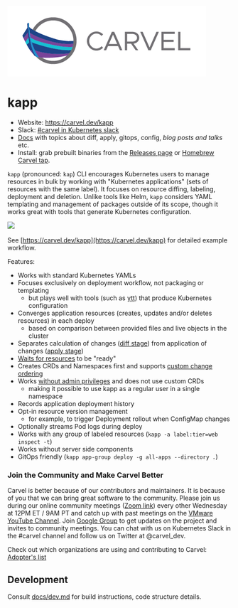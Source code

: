 ![logo](docs/CarvelLogo.png)

# kapp

- Website: https://carvel.dev/kapp
- Slack: [#carvel in Kubernetes slack](https://slack.kubernetes.io)
- [Docs](docs/README.md) with topics about diff, apply, gitops, config, _blog posts and talks_ etc.
- Install: grab prebuilt binaries from the [Releases page](https://github.com/vmware-tanzu/carvel-kapp/releases) or [Homebrew Carvel tap](https://github.com/vmware-tanzu/homebrew-carvel).

`kapp` (pronounced: `kap`) CLI encourages Kubernetes users to manage resources in bulk by working with "Kubernetes applications" (sets of resources with the same label). It focuses on resource diffing, labeling, deployment and deletion. Unlike tools like Helm, `kapp` considers YAML templating and management of packages outside of its scope, though it works great with tools that generate Kubernetes configuration.

![](docs/kapp-deploy-screenshot.png)

See [https://carvel.dev/kapp](https://carvel.dev/kapp) for detailed example workflow.

Features:

- Works with standard Kubernetes YAMLs
- Focuses exclusively on deployment workflow, not packaging or templating
  - but plays well with tools (such as [ytt](https://get-ytt.io)) that produce Kubernetes configuration
- Converges application resources (creates, updates and/or deletes resources) in each deploy
  - based on comparison between provided files and live objects in the cluster
- Separates calculation of changes ([diff stage](docs/diff.md)) from application of changes ([apply stage](docs/apply.md))
- [Waits for resources](docs/apply-waiting.md) to be "ready"
- Creates CRDs and Namespaces first and supports [custom change ordering](docs/apply-ordering.md)
- Works [without admin privileges](docs/rbac.md) and does not use custom CRDs
  - making it possible to use kapp as a regular user in a single namespace
- Records application deployment history
- Opt-in resource version management
  - for example, to trigger Deployment rollout when ConfigMap changes
- Optionally streams Pod logs during deploy
- Works with any group of labeled resources (`kapp -a label:tier=web inspect -t`)
- Works without server side components
- GitOps friendly (`kapp app-group deploy -g all-apps --directory .`)

### Join the Community and Make Carvel Better
Carvel is better because of our contributors and maintainers. It is because of you that we can bring great software to the community. 
Please join us during our online community meetings ([Zoom link](http://community.klt.rip/)) every other Wednesday at 12PM ET / 9AM PT and catch up with past meetings on the [VMware YouTube Channel](https://www.youtube.com/playlist?list=PL7bmigfV0EqQ_cDNKVTIcZt-dAM-hpClS). 
Join [Google Group](https://groups.google.com/g/carvel-dev) to get updates on the project and invites to community meetings.
You can chat with us on Kubernetes Slack in the #carvel channel and follow us on Twitter at @carvel_dev.

Check out which organizations are using and contributing to Carvel: [Adopter's list](https://github.com/vmware-tanzu/carvel/ADOPTERS.md)

## Development

Consult [docs/dev.md](docs/dev.md) for build instructions, code structure details.
